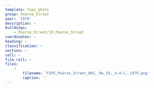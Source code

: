 ```yaml
---
template: fsps_photo
group: Pearse_Street
year: '1979'
description: ~
buildings:
    - Pearse_Street/19_Pearse_Street
coordinates: ~
heading: ~
classification: ~
section: ~
cell: ~
film_roll: ~
files:
    -
        filename: 'FSPS_Pearse_Street_001,_No_19,_4-4-C,_1979.png'
        caption: ''
---
```

